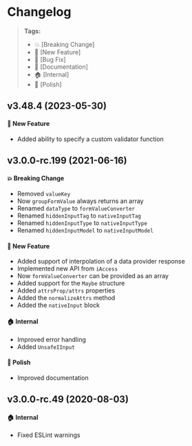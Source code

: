 Changelog
=========

> **Tags:**
> - :boom:       [Breaking Change]
> - :rocket:     [New Feature]
> - :bug:        [Bug Fix]
> - :memo:       [Documentation]
> - :house:      [Internal]
> - :nail_care:  [Polish]

## v3.48.4 (2023-05-30)

#### :rocket: New Feature

* Added ability to specify a custom validator function

## v3.0.0-rc.199 (2021-06-16)

#### :boom: Breaking Change

* Removed `valueKey`
* Now `groupFormValue` always returns an array
* Renamed `dataType` to `formValueConverter`
* Renamed `hiddenInputTag` to `nativeInputTag`
* Renamed `hiddenInputType` to `nativeInputType`
* Renamed `hiddenInputModel` to `nativeInputModel`

#### :rocket: New Feature

* Added support of interpolation of a data provider response
* Implemented new API from `iAccess`
* Now `formValueConverter` can be provided as an array
* Added support for the `Maybe` structure
* Added `attrsProp/attrs` properties
* Added the `normalizeAttrs` method
* Added the `nativeInput` block

#### :house: Internal

* Improved error handling
* Added `UnsafeIInput`

#### :nail_care: Polish

* Improved documentation

## v3.0.0-rc.49 (2020-08-03)

#### :house: Internal

* Fixed ESLint warnings
